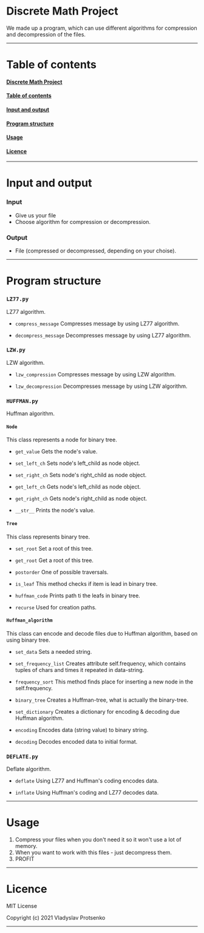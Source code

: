 # Discrete Math Project
We made up a program, which can use different algorithms for compression and decompression of the files.

***


# Table of contents
#### [Discrete Math Project](https://github.com/Vl-tb/Discrete_math_project/blob/main/README.md#discrete-math-project)

#### [Table of contents](https://github.com/Vl-tb/Discrete_math_project/blob/main/README.md#table-of-contents)

#### [Input and output](https://github.com/Vl-tb/Discrete_math_project/blob/main/README.md#input-and-output)

#### [Program structure](https://github.com/Vl-tb/Discrete_math_project/blob/main/README.md#program-structure)

#### [Usage](https://github.com/Vl-tb/Discrete_math_project/blob/main/README.md#usage)

#### [Licence](https://github.com/Vl-tb/Discrete_math_project/blob/main/README.md#licence)

***


# Input and output
### Input
* Give us your file
* Choose algorithm for compression or decompression.
### Output
* File (compressed or decompressed, depending on your choise).

***


# Program structure
### `LZ77.py`
LZ77 algorithm.
* `compress_message`
Compresses message by using LZ77 algorithm.

* `decompress_message`
Decompresses message by using LZ77 algorithm.


### `LZW.py`
LZW algorithm.
* `lzw_compression`
Compresses message by using LZW algorithm.

* `lzw_decompression`
Decompresses message by using LZW algorithm.


### `HUFFMAN.py`
Huffman algorithm.

#### `Node`
This class represents a node for binary tree.

* `get_value`
Gets the node's value.

* `set_left_ch`
Sets node's left_child as node object.

* `set_right_ch`
Sets node's right_child as node object.

* `get_left_ch`
Gets node's left_child as node object.

* `get_right_ch`
Gets node's right_child as node object.

* `__str__`
Prints the node's value.


#### `Tree`
This class represents binary tree.

* `set_root`
Set a root of this tree.

* `get_root`
Get a root of this tree.

* `postorder`
One of possible traversals.

* `is_leaf`
This method checks if item is lead in binary tree.

* `huffman_code`
Prints path ti the leafs in binary tree.

* `recurse`
Used for creation paths.


#### `Huffman_algorithm`
This class can encode and decode files due to Huffman algorithm, based on using binary tree.

* `set_data`
Sets a needed string.

* `set_frequency_list`
Creates attribute self.frequency, which contains tuples of chars and times it repeated in data-string.

* `frequency_sort`
This method finds place for inserting a new node in the self.frequency.

* `binary_tree`
Creates a Huffman-tree, what is actually the binary-tree.

* `set_dictionary`
Creates a dictionary for encoding & decoding due Huffman algorithm.

* `encoding`
Encodes data (string value) to binary string.

* `decoding`
Decodes encoded data to initial format.


### `DEFLATE.py`
Deflate algorithm.

* `deflate`
Using LZ77 and Huffman's coding encodes data.

* `inflate`
Using Huffman's coding and LZ77 decodes data.

***


# Usage
1. Compress your files when you don't need it so it won't use a lot of memory.
2. When you want to work with this files - just decompress them.
3. PROFIT

***


# Licence

MIT License

Copyright (c) 2021 Vladyslav Protsenko

***
